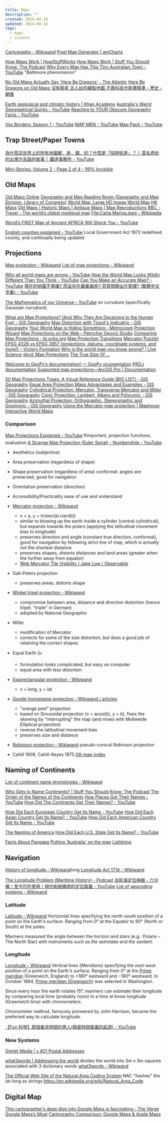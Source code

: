 ```yaml
---
title: Maps
description: ""
created: 2016-04-16
updated: 2024-08-14
tags:
  - maps
  - science
---
```


[Cartography - Wikiwand](https://omni.wikiwand.com/en/Cartography)
[Pixel Map Generator | amCharts](http://pixelmap.amcharts.com/#)

[How Maps Work | HowStuffWorks](http://science.howstuffworks.com/environmental/earth/geophysics/map.htm/printable)
[How Maps Work | Stuff You Should Know: The Podcast](http://www.stuffyoushouldknow.com/podcasts/maps-work/)
[Why Every Map Has This Tiny Australian Town - YouTube](https://www.youtube.com/watch?v=b376pe7LM1E) "Baltimore phenomenon"

[No Old Maps Actually Say 'Here Be Dragons' - The Atlantic](http://www.theatlantic.com/technology/archive/2013/12/no-old-maps-actually-say-here-be-dragons/282267/)
[Here Be Dragons on Old Maps](http://www.maphist.nl/extra/herebedragons.html)
[沒有衛星 古人如何繪製地圖 不靠科技也能畫精準 - 歷史 - 網推](https://www.chinatimes.com/hottopic/20220924002028-260812?chdtv)

[Earth geological and climatic history | Khan Academy](https://www.khanacademy.org/science/cosmology-and-astronomy/earth-history-topic)
[Australia's Weird Geographical Quirks - YouTube](https://www.youtube.com/watch?v=kNlxi1G0cEc)
[Reacting to YOUR Obscure Geography Facts - YouTube](https://www.youtube.com/watch?v=5tfrxNhEHho)

[Vox Borders: Season 1 - YouTube](https://www.youtube.com/playlist?list=PLJ8cMiYb3G5eYGt47YpJcNhILyYLmV-tW)
[MAP MEN - YouTube](https://www.youtube.com/playlist?list=PLfxy4_sBQdxy3A2lvl-y3qWTeJEbC_QCp)
[Map Pack - YouTube](https://www.youtube.com/@MapPack)

## Trap Street/Paper Towns

[為什麼這世界上的所有地圖都．是．錯．的？什麼是「陷阱街道」？ │ 莫名奇妙的台灣方吉路的故事 │ 鐵道事務所 - YouTube](https://www.youtube.com/watch?v=18EAC45B7eE)

[Mini-Stories: Volume 2 - Page 2 of 4 - 99% Invisible](https://99percentinvisible.org/episode/mini-stories-volume-2/2/)

## Old Maps

[Old Maps Online](http://www.oldmapsonline.org/)
[Geography and Map Reading Room (Geography and Map Division, Library of Congress)](http://www.loc.gov/rr/geogmap/)
[World Map, Large HD Image World Map](https://www.mapsofworld.com/world-map-image.html)
[HK Maps](http://www.hkmaps.hk/)
[Old Maps | Historic Maps | Antique Maps | Map Reproductions](http://www.mapsofthepast.com/)
[BBC - Travel - The world’s oldest medieval map](http://www.bbc.com/travel/gallery/20190324-the-worlds-oldest-medieval-map)
[File:Carta Marina.jpeg - Wikipedia](https://en.wikipedia.org/wiki/File:Carta_Marina.jpeg)

[World’s FIRST Map of Ancient AFRICA Will Shock You - YouTube](https://www.youtube.com/watch?v=swkZUgqFJxs)

[English counties explained - YouTube](https://www.youtube.com/watch?v=hCc0OsyMbQk) Local Government Act 1972 redefined county, and continually being updated

## Projections

[Map projection - Wikiwand](https://omni.wikiwand.com/en/Map_projection)
[List of map projections - Wikiwand](https://omni.wikiwand.com/en/List_of_map_projections)

[Why all world maps are wrong - YouTube](https://www.youtube.com/watch?v=kIID5FDi2JQ)
[How the World Map Looks Wildly Different Than You Think - YouTube](https://www.youtube.com/watch?v=lPNrtjboISg)
[Can You Make an Accurate Map? - YouTube](https://www.youtube.com/watch?v=8I_VpC6IuJs)
[現在的地圖不準確!! 而且存在嚴重偏差!! 究竟問題出在那裡? (繁體中文字幕) - YouTube](https://www.youtube.com/watch?v=I7JYtHafvfU)

[The Mathematics of our Universe - YouTube](https://www.youtube.com/watch?v=KT5Sk-62-pg) on curvature (specifically Gaussian curvature)

[What are Map Projections? (And Why They Are Deceiving to the Human Eye) - GIS Geography](https://gisgeography.com/map-projections/)
[Map Distortion with Tissot's Indicatrix - GIS Geography](https://gisgeography.com/map-distortion-tissots-indicatrix/)
[Your World Map is Hiding Something - Metrocosm](http://metrocosm.com/mercator/)
[Projection Wizard](http://projectionwizard.org/)
[Map Projections on the Web – Petrichor Geoviz Studio](https://petrichor.studio/2018/06/29/map-projections-in-the-web/)
[Comparing Map Projections - bl.ocks.org](https://bl.ocks.org/syntagmatic/ba569633d51ebec6ec6e)
[Map Projection Transitions](https://www.jasondavies.com/maps/transition/)
[Mercator Puzzle!](http://hive.sewanee.edu/ldale/maps/10/06-LOCAL.html)
[EPSG 4326 vs EPSG 3857 (projections, datums, coordinate systems, and more!) – Victory Formation](http://lyzidiamond.com/posts/4326-vs-3857)
[Why is the world map you know wrong? | Live Science](https://www.livescience.com/why-flat-world-maps-wrong)
[xkcd: Map Projections](https://xkcd.com/977/)
[The True Size Of ...](https://thetruesize.com/)

[Welcome to GeoPy’s documentation! — GeoPy ocumentation](https://geopy.readthedocs.io/en/stable/)
[PROJ documentation](https://proj.org/index.html)
[Supported map projections—ArcGIS Pro | Documentation](https://pro.arcgis.com/en/pro-app/help/mapping/properties/list-of-supported-map-projections.htm)

[50 Map Projections Types: A Visual Reference Guide [BIG LIST] - GIS Geography](https://gisgeography.com/map-projection-types/)
[Equal Area Projection Maps Advantages and Examples - GIS Geography](https://gisgeography.com/equal-area-projection-maps/)
[Cylindrical Projection: Mercator, Transverse Mercator and Miller - GIS Geography](https://gisgeography.com/cylindrical-projection/)
[Conic Projection: Lambert, Albers and Polyconic - GIS Geography](https://gisgeography.com/conic-projection-lambert-albers-polyconic/)
[Azimuthal Projection: Orthographic, Stereographic and Gnomonic - GIS Geography](https://gisgeography.com/azimuthal-projection-orthographic-stereographic-gnomonic/)
[Using the Mercator map projection | Maphover Interactive World Maps](http://maphover.com.au/mercator-map-projection/)

### Comparison

[Map Projections Explained - YouTube](https://www.youtube.com/watch?v=bpp0xCknQAQ) ❗!important, projection functions, evaluation
[A Strange Map Projection (Euler Spiral) - Numberphile - YouTube](https://www.youtube.com/watch?v=D3tdW9l1690)

- Aesthetics (subjective)
- Area preservation (regardless of shape)
- Shape preservation (regardless of area)
  conformal: angles are preserved, good for navigation
- Orientation preservation (direction)
- Accessibility/Practicality
  ease of use and understand

- [Mercator projection - Wikiwand](https://omni.wikiwand.com/en/Mercator_projection)
  - x = a, y = ln(sec(a)+tan(b))
  - similar to blowing up the earth inside a cylinder (central cylindrical), but expands towards the polars (applying the latitudinal movement bias to longitude)
  - preserves direction and angle (constant true direction, conformal), good for navigation by following strict line of map, which is actually not the shortest distance
  - preserves shapes, distorts distances and land areas (greater when the further away from equator)
  - [Web Mercator Tile Visibility / Jake Low / Observable](https://observablehq.com/@jake-low/web-mercator-tile-visibility)
- Gall-Peters projection
  - preserves areas, distorts shape
- [Winkel tripel projection - Wikiwand](https://omni.wikiwand.com/en/Winkel_tripel_projection)
  - compromise between area, distance and direction distortion (hence tripel, "triple" in German)
  - adopted by National Geographic
- Miller
  - modification of Mercator
  - corrects for some of the size distortion, but does a good job of retaining the correct shapes
- Equal Earth 👍
  - formulation looks complicated, but easy on computer
  - equal area with less distortion
- [Equirectangular projection - Wikiwand](https://omni.wikiwand.com/en/Equirectangular_projection)
  - x = long, y = lat
- [Goode homolosine projection - Wikiwand / articles](https://omni.wikiwand.com/en/articles/Goode_homolosine_projection)
  - "orange peel" projection
  - based on Sinusoidal projection (x = acos(b), y = b), fixes the skewing by "interrupting" the map (and mixes with Mollweide Elliptical projection)
  - reverse the latitudinal movement bias
  - preserves size and distance
- [Robinson projection - Wikiwand](https://omni.wikiwand.com/en/Robinson_projection)
  pseudo-conical Robinson projection
- Cahill 1909, Cahill-Keyes 1975
  [GK-map-index](http://www.genekeyes.com/MENUS/GK-map-index.html)

## Naming of Continents

[List of continent name etymologies - Wikiwand](https://omni.wikiwand.com/en/List_of_continent_name_etymologies)

[Who Gets to Name Continents? | Stuff You Should Know: The Podcast](http://www.stuffyoushouldknow.com/podcasts/who-gets-to-name-continents/)
[The Origin of the Names of the Continents](http://www.todayifoundout.com/index.php/2013/05/the-origin-of-the-names-of-the-continents/)
[How Places Got Their Names - YouTube](https://www.youtube.com/playlist?list=PLYMb6ZCMuRIE-j5NoHOjgLiJ7IeEGN2M_)
[How Did The Continents Get Their Names? - YouTube](https://www.youtube.com/watch?v=Q7yfhIKyoRg&t=60s)

[How Did Each European Country Get Its Name - YouTube](https://www.youtube.com/watch?v=C7PwGdbGtFU)
[How Did Each Asian Country Get Its Name? - YouTube](https://www.youtube.com/watch?v=T6SbEtaC6W0)
[How Did Each American Country Get Its Name - YouTube](https://www.youtube.com/watch?v=G1s730BjK7M)

[The Naming of America](http://www.uhmc.sunysb.edu/surgery/america.html)
[How Did Each U.S. State Get Its Name? - YouTube](https://www.youtube.com/watch?v=I2Q7RJmvkcE)

[Facts About Pangaea](http://www.livescience.com/38218-facts-about-pangaea.html)
[Putting 'Australia' on the map](http://theconversation.com/putting-australia-on-the-map-29816)
[Lightning](http://www.lightningup.org/)

## Navigation

[History of longitude - Wikiwand](https://omni.wikiwand.com/en/History_of_longitude)long
[Longitude Act 1714 - Wikiwand](https://omni.wikiwand.com/en/Longitude_Act)

[The Longitude Problem (Maritime History) - Podcast](http://www.cmpod.net/marine-navigation-scilly-islands-disaster/)
[古航海定位神器 - 六分儀！至今仍在使用！現代船舶備用的定位裝置 - YouTube](https://www.youtube.com/watch?v=HEjQ1RslEqg)
[List of geocoding systems - Wikiwand](https://omni.wikiwand.com/en/List_of_geocoding_systems)

### Latitude

[Latitude - Wikiwand](http://omni.wikiwand.com/en/Latitude)
Horizontal lines specifying the _north-south_ position of a point on the Earth's surface.
Ranging from 0° at the Equator to 90° (North or South) at the poles.

Mariners measured the angle between the horizon and stars (e.g.: Polaris – The North Star) with instruments such as _the astrolabe_ and _the sextant_.

### Longitude

[Longitude - Wikiwand](http://omni.wikiwand.com/en/Longitude)
Vertical lines (_Meridians_) specifying the _east-west_ position of a point on the Earth's surface.
Ranging from 0° at the [Prime meridian](https://omni.wikiwand.com/en/Prime_meridian) (Greenwich, England) to +180° eastward and −180° westward.
In October 1884, [Prime meridian (Greenwich)](<https://omni.wikiwand.com/en/Prime_meridian_(Greenwich)>) was selected in Washington.

Since every hour the earth rotates 15°, mariners can estimate their longitude by comparing local time (probably noon) to a time at know longitude (Greenwich time) with chronometers.

Chronometer method, famously pioneered by John Harrison, became the preferred way to calculate longitude.

[【Fun 科學】那個看見時間的男人(精密時間裝置的起源) - YouTube](https://www.youtube.com/watch?v=TRjxEd2AH9E)

### New Systems

[Gimlet Media | » #21 Postal Addresses](https://gimletmedia.com/episode/21-postal-addresses/)

[what3words | Addressing the world](https://map.what3words.com/) divides the world into 3m x 3m squares associated with 3 dictionary words
[what3words - Wikiwand](https://omni.wikiwand.com/en/What3words)

[The Official Web Site of the Natural Area Coding System](http://www.nacgeo.com/nacsite/) NAC "hashes" the lat-long as strings
https://en.wikipedia.org/wiki/Natural_Area_Code

## Digital Map

[This cartographer’s deep dive into Google Maps is fascinating - The Verge](https://www.theverge.com/2017/12/24/16801334/google-maps-justin-obeirne-cartographer-apple-waymo)
[Google Maps’s Moat](https://www.justinobeirne.com/google-maps-moat)
[Cartography Comparison: Google Maps & Apple Maps](https://www.justinobeirne.com/cartography-comparison)

